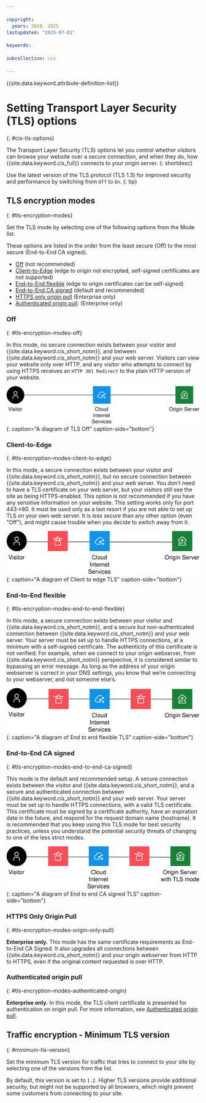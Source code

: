 ```yaml
---

copyright:
  years: 2018, 2025
lastupdated: "2025-07-01"

keywords:

subcollection: cis

---
```


{{site.data.keyword.attribute-definition-list}}

# Setting Transport Layer Security (TLS) options
{: #cis-tls-options}

The Transport Layer Security (TLS) options let you control whether visitors can browse your website over a secure connection, and when they do, how {{site.data.keyword.cis_full}} connects to your origin server.
{: shortdesc}

Use the latest version of the TLS protocol (TLS 1.3) for improved security and performance by switching from `Off` to `On`.
{: tip}

## TLS encryption modes
{: #tls-encryption-modes}

Set the TLS mode by selecting one of the following options from the Mode list.

These options are listed in the order from the least secure (Off) to the most secure (End-to-End CA signed).
* [Off](#tls-encryption-modes-off) (not recommended)
* [Client-to-Edge](#tls-encryption-modes-client-to-edge) (edge to origin not encrypted, self-signed certificates are not supported)
* [End-to-End flexible](#tls-encryption-modes-end-to-end-flexible) (edge to origin certificates can be self-signed)
* [End-to-End CA signed](#tls-encryption-modes-end-to-end-ca-signed) (default and recommended)
* [HTTPS only origin pull](#tls-encryption-modes-origin-only-pull) (Enterprise only)
* [Authenticated origin pull](#tls-encryption-modes-authenticated-origin): (Enterprise only)

### Off
{: #tls-encryption-modes-off}

In this mode, no secure connection exists between your visitor and {{site.data.keyword.cis_short_notm}}, and between {{site.data.keyword.cis_short_notm}} and your web server. Visitors can view your website only over HTTP, and any visitor who attempts to connect by using HTTPS receives an `HTTP 301 Redirect` to the plain HTTP version of your website.

![Diagram of TLS Off](images/off.svg "Diagram of TLS Off"){: caption="A diagram of TLS Off" caption-side="bottom"}

### Client-to-Edge
{: #tls-encryption-modes-client-to-edge}

In this mode, a secure connection exists between your visitor and {{site.data.keyword.cis_short_notm}}, but no secure connection between {{site.data.keyword.cis_short_notm}} and your web server. You don't need to have a TLS certificate on your web server, but your visitors still see the site as being HTTPS-enabled. This option is not recommended if you have any sensitive information on your website. This setting works only for port 443->80. It must be used only as a last resort if you are not able to set up TLS on your own web server. It is _less secure_ than any other option (even "Off"), and might cause trouble when you decide to switch away from it.

![Diagram of Client to edge TLS](images/client-to-edge.svg "Diagram of Client to edge TLS"){: caption="A diagram of Client to edge TLS" caption-side="bottom"}

### End-to-End flexible
{: #tls-encryption-modes-end-to-end-flexible}

In this mode, a secure connection exists between your visitor and {{site.data.keyword.cis_short_notm}}, and a secure but non-authenticated connection between {{site.data.keyword.cis_short_notm}} and your web server.
Your server must be set up to handle HTTPS connections, at a minimum with a self-signed certificate. The authenticity of this certificate is not verified; For example, when we connect to your origin webserver, from {{site.data.keyword.cis_short_notm}} perspective, it is considered similar to bypassing an error message. As long as the address of your origin webserver is correct in your DNS settings, you know that we’re connecting to your webserver, and not someone else’s.

![Diagram of End to end flexible TLS](images/end-to-end-flexible.svg "Diagram of End to end flexible TLS"){: caption="A diagram of End to end flexible TLS" caption-side="bottom"}

### End-to-End CA signed
{: #tls-encryption-modes-end-to-end-ca-signed}

This mode is the default and recommended setup. A secure connection exists between the visitor and {{site.data.keyword.cis_short_notm}}, and a secure and authenticated connection between {{site.data.keyword.cis_short_notm}} and your web server. Your server must be set up to handle HTTPS connections, with a valid TLS certificate. This certificate must be signed by a certificate authority, have an expiration date in the future, and respond for the request domain name (hostname). It is recommended that you keep using this TLS mode for best security practices, unless you understand the potential security threats of changing to one of the less strict modes.

![Diagram of End to end CA signed TLS](images/end-to-end-ca-signed.svg "Diagram of End to end CA signed TLS"){: caption="A diagram of End to end CA signed TLS" caption-side="bottom"}

### HTTPS Only Origin Pull
{: #tls-encryption-modes-origin-only-pull}

**Enterprise only.** This mode has the same certificate requirements as End-to-End CA Signed. It also upgrades all connections between {{site.data.keyword.cis_short_notm}} and your origin webserver from HTTP to HTTPS, even if the original content requested is over HTTP.

### Authenticated origin pull
{: #tls-encryption-modes-authenticated-origin}

**Enterprise only.** In this mode, the TLS client certificate is presented for authentication on origin pull. For more information, see [Authenticated origin pull](/docs/cis?topic=cis-authenticated-origin-pull).


## Traffic encryption - Minimum TLS version
{: #minimum-tls-version}

Set the minimum TLS version for traffic that tries to connect to your site by selecting one of the versions from the list.

By default, this version is set to `1.2`. Higher TLS versions provide additional security, but might not be supported by all browsers, which might prevent some customers from connecting to your site.

